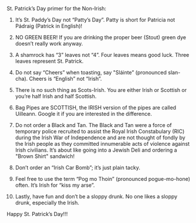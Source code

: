 St. Patrick’s Day primer for the Non-Irish:

1. It’s St. Paddy’s Day not “Patty’s Day”. Patty is short for Patricia not Pádraig (Patrick in English)!

2. NO GREEN BEER! If you are drinking the proper beer (Stout) green dye doesn’t really work anyway.

3. A shamrock has “3” leaves not “4”. Four leaves means good luck. Three leaves represent St. Patrick.

4. Do not say “Cheers” when toasting, say "Sláinte” (pronounced slan-cha). Cheers is “English” not “Irish”.

5. There is no such thing as Scots-Irish. You are either Irish or Scottish or you’re half Irish and half Scottish.

6. Bag Pipes are SCOTTISH, the IRISH version of the pipes are called Uilleann. Google it if you are interested in the difference.

7. Do not order a Black and Tan. The Black and Tan were a force of temporary police recruited to assist the Royal Irish Constabulary (RIC) during the Irish War of Independence and are not thought of fondly by the Irish people as they committed innumerable acts of violence against Irish civilians. It’s about like going into a Jewish Deli and ordering a "Brown Shirt" sandwich!

8. Don’t order an “Irish Car Bomb”; it’s just plain tacky.

9. Feel free to use the term “Pog mo Thoin” (pronounced pogue-mo-hone) often. It’s Irish for “kiss my arse”.

10. Lastly, have fun and don’t be a sloppy drunk. No one likes a sloppy drunk, especially the Irish.

Happy St. Patrick’s Day!!!